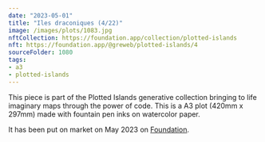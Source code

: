 ```yaml
---
date: "2023-05-01"
title: "Iles draconiques (4/22)"
image: /images/plots/1083.jpg
nftCollection: https://foundation.app/collection/plotted-islands
nft: https://foundation.app/@greweb/plotted-islands/4
sourceFolder: 1080
tags:
- a3
- plotted-islands
---
```


This piece is part of the Plotted Islands generative collection bringing to life imaginary maps through the power of code. This is a A3 plot (420mm x 297mm) made with fountain pen inks on watercolor paper.

It has been put on market on May 2023 on [Foundation](https://foundation.app/@greweb/plotted-islands/4).